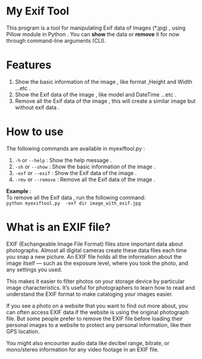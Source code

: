 # My Exif Tool

This program is a tool for manipulating Exif data of Images (*.jpg) , using Pillow module in Python .
You can **show** the data or **remove** it for now through command-line arguments (CLI).

# Features
1. Show the basic information of the image , like format ,Height and Width ...etc .
2. Show the Exif data of the image , like model and DateTime ...etc .
3. Remove all the Exif data of the image , this will create a similar image but without exif data .

# How to use 
The following commands are available in myexiftool.py :
1. `-h` or `--help` : Show the help message .
2. `-sh` or `--show` : Show the basic information of the image .
3. `-exf` or `--exif` : Show the Exif data of the image .
4. `-rmv` or `--remove` : Remove all the Exif data of the image .

**Example** :\
To remove all the Exif data , run the following command:\
`python myexiftool.py  -exf dir image_with_exif.jpg`
# What is an EXIF file?

EXIF (Exchangeable Image File Format) files store important data about photographs. Almost all digital cameras create these data files each time you snap a new picture. An EXIF file holds all the information about the image itself — such as the exposure level, where you took the photo, and any settings you used.

This makes it easier to filter photos on your storage device by particular image characteristics. It’s useful for photographers to learn how to read and understand the EXIF format to make cataloging your images easier.

If you see a photo on a website that you want to find out more about, you can often access EXIF data if the website is using the original photograph file. But some people prefer to remove the EXIF file before loading their personal images to a website to protect any personal information, like their GPS location.

You might also encounter audio data like decibel range, bitrate, or mono/stereo information for any video footage in an EXIF file.



